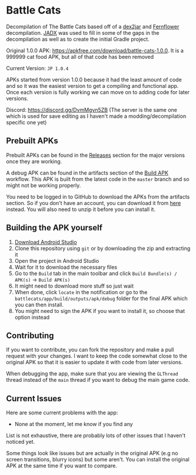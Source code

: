 # Battle Cats

Decompilation of The Battle Cats based off of a
[dex2jar](https://github.com/pxb1988/dex2jar) and
[Fernflower](https://github.com/JetBrains/intellij-community/tree/master/plugins/java-decompiler/engine)
decompilation. [JADX](https://github.com/skylot/jadx) was used to fill in some
of the gaps in the decompilation as well as to create the initial Gradle
project.

Original 1.0.0 APK: <https://apkfree.com/download/battle-cats-1.0.0>. It is a
999999 cat food APK, but all of that code has been removed

Current Version: `JP 1.0.4`

APKs started from version 1.0.0 because it had the least amount of code and so
it was the easiest version to get a compiling and functional app. Once each
version is fully working we can move on to adding code for later versions.

Discord: <https://discord.gg/DvmMgvn5ZB> (The server is the same one which is
used for save editing as I haven't made a modding/decompilation specific one
yet)

## Prebuilt APKs

Prebuilt APKs can be found in the
[Releases](https://github.com/fieryhenry/battlecats/releases) section for the
major versions once they are working.

A debug APK can be found in the artifacts section of the
[Build APK](https://github.com/fieryhenry/battlecats/actions/workflows/build-apk.yml)
workflow. This APK is built from the latest code in the `master` branch and so
might not be working properly.

You need to be logged in to GitHub to download the APKs from the artifacts
section. So if you don't have an account, you can download it from
[here](https://nightly.link/fieryhenry/battlecats/workflows/build-apk/master/app-debug.apk.zip)
instead. You will also need to unzip it before you can install it.

## Building the APK yourself

1. [Download Android Studio](https://developer.android.com/studio)
2. Clone this repository using `git` or by downloading the zip and extracting it
3. Open the project in Android Studio
4. Wait for it to download the necessary files
5. Go to the `Build` tab in the main toolbar and click `Build Bundle(s) /
   APK(s)` -> `Build APK(s)`
6. It might need to download more stuff so just wait
7. When done, click `locate` in the notification or go to the
`battlecats/app/build/outputs/apk/debug` folder for the final APK which you can
then install.
8. You might need to sign the APK if you want to install it, so choose that
   option instead

## Contributing

If you want to contribute, you can fork the repository and make a pull request
with your changes. I want to keep the code somewhat close to the original APK
so that it is easier to update it with code from later versions.

When debugging the app, make sure that you are viewing the `GLThread` thread
instead of the `main` thread if you want to debug the main game code.

## Current Issues

Here are some current problems with the app:

- None at the moment, let me know if you find any

List is not exhaustive, there are probably lots of other issues that I haven't
noticed yet.

Some things look like issues but are actually in the original APK (e.g no screen
transitions, blurry icons) but some aren't. You can install the original APK at
the same time if you want to compare.
